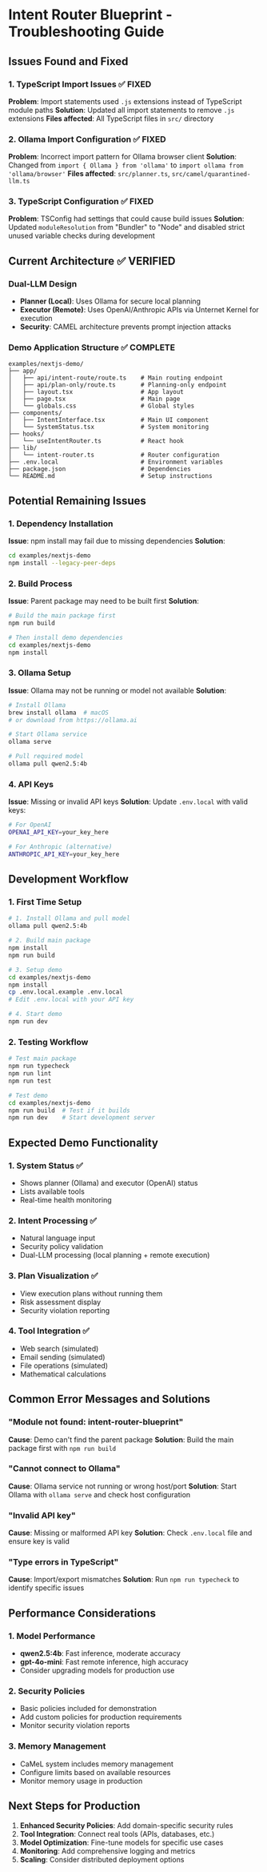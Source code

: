 # Intent Router Blueprint - Troubleshooting Guide

## Issues Found and Fixed

### 1. TypeScript Import Issues ✅ FIXED
**Problem**: Import statements used `.js` extensions instead of TypeScript module paths
**Solution**: Updated all import statements to remove `.js` extensions
**Files affected**: All TypeScript files in `src/` directory

### 2. Ollama Import Configuration ✅ FIXED
**Problem**: Incorrect import pattern for Ollama browser client
**Solution**: Changed from `import { Ollama } from 'ollama'` to `import ollama from 'ollama/browser'`
**Files affected**: `src/planner.ts`, `src/camel/quarantined-llm.ts`

### 3. TypeScript Configuration ✅ FIXED
**Problem**: TSConfig had settings that could cause build issues
**Solution**: Updated `moduleResolution` from "Bundler" to "Node" and disabled strict unused variable checks during development

## Current Architecture ✅ VERIFIED

### Dual-LLM Design
- **Planner (Local)**: Uses Ollama for secure local planning
- **Executor (Remote)**: Uses OpenAI/Anthropic APIs via Unternet Kernel for execution
- **Security**: CAMEL architecture prevents prompt injection attacks

### Demo Application Structure ✅ COMPLETE
```
examples/nextjs-demo/
├── app/
│   ├── api/intent-route/route.ts    # Main routing endpoint
│   ├── api/plan-only/route.ts       # Planning-only endpoint
│   ├── layout.tsx                   # App layout
│   ├── page.tsx                     # Main page
│   └── globals.css                  # Global styles
├── components/
│   ├── IntentInterface.tsx          # Main UI component
│   └── SystemStatus.tsx             # System monitoring
├── hooks/
│   └── useIntentRouter.ts           # React hook
├── lib/
│   └── intent-router.ts             # Router configuration
├── .env.local                       # Environment variables
├── package.json                     # Dependencies
└── README.md                        # Setup instructions
```

## Potential Remaining Issues

### 1. Dependency Installation
**Issue**: npm install may fail due to missing dependencies
**Solution**: 
```bash
cd examples/nextjs-demo
npm install --legacy-peer-deps
```

### 2. Build Process
**Issue**: Parent package may need to be built first
**Solution**:
```bash
# Build the main package first
npm run build

# Then install demo dependencies
cd examples/nextjs-demo
npm install
```

### 3. Ollama Setup
**Issue**: Ollama may not be running or model not available
**Solution**:
```bash
# Install Ollama
brew install ollama  # macOS
# or download from https://ollama.ai

# Start Ollama service
ollama serve

# Pull required model
ollama pull qwen2.5:4b
```

### 4. API Keys
**Issue**: Missing or invalid API keys
**Solution**: Update `.env.local` with valid keys:
```bash
# For OpenAI
OPENAI_API_KEY=your_key_here

# For Anthropic (alternative)
ANTHROPIC_API_KEY=your_key_here
```

## Development Workflow

### 1. First Time Setup
```bash
# 1. Install Ollama and pull model
ollama pull qwen2.5:4b

# 2. Build main package
npm install
npm run build

# 3. Setup demo
cd examples/nextjs-demo
npm install
cp .env.local.example .env.local
# Edit .env.local with your API key

# 4. Start demo
npm run dev
```

### 2. Testing Workflow
```bash
# Test main package
npm run typecheck
npm run lint
npm run test

# Test demo
cd examples/nextjs-demo
npm run build  # Test if it builds
npm run dev    # Start development server
```

## Expected Demo Functionality

### 1. System Status ✅
- Shows planner (Ollama) and executor (OpenAI) status
- Lists available tools
- Real-time health monitoring

### 2. Intent Processing ✅
- Natural language input
- Security policy validation
- Dual-LLM processing (local planning + remote execution)

### 3. Plan Visualization ✅
- View execution plans without running them
- Risk assessment display
- Security violation reporting

### 4. Tool Integration ✅
- Web search (simulated)
- Email sending (simulated)
- File operations (simulated)
- Mathematical calculations

## Common Error Messages and Solutions

### "Module not found: intent-router-blueprint"
**Cause**: Demo can't find the parent package
**Solution**: Build the main package first with `npm run build`

### "Cannot connect to Ollama"
**Cause**: Ollama service not running or wrong host/port
**Solution**: Start Ollama with `ollama serve` and check host configuration

### "Invalid API key"
**Cause**: Missing or malformed API key
**Solution**: Check `.env.local` file and ensure key is valid

### "Type errors in TypeScript"
**Cause**: Import/export mismatches
**Solution**: Run `npm run typecheck` to identify specific issues

## Performance Considerations

### 1. Model Performance
- **qwen2.5:4b**: Fast inference, moderate accuracy
- **gpt-4o-mini**: Fast remote inference, high accuracy
- Consider upgrading models for production use

### 2. Security Policies
- Basic policies included for demonstration
- Add custom policies for production requirements
- Monitor security violation reports

### 3. Memory Management
- CaMeL system includes memory management
- Configure limits based on available resources
- Monitor memory usage in production

## Next Steps for Production

1. **Enhanced Security Policies**: Add domain-specific security rules
2. **Tool Integration**: Connect real tools (APIs, databases, etc.)
3. **Model Optimization**: Fine-tune models for specific use cases
4. **Monitoring**: Add comprehensive logging and metrics
5. **Scaling**: Consider distributed deployment options